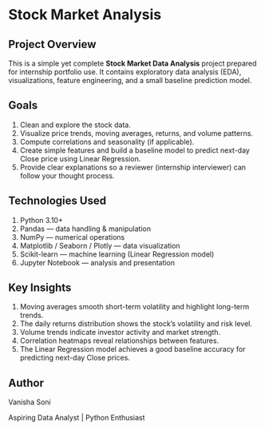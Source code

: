 # Stock Market Analysis
## Project Overview
This is a simple yet complete **Stock Market Data Analysis** project prepared for internship portfolio use.
It contains exploratory data analysis (EDA), visualizations, feature engineering, and a small baseline prediction model.

## Goals
1. Clean and explore the stock data.
2. Visualize price trends, moving averages, returns, and volume patterns.
3. Compute correlations and seasonality (if applicable).
4. Create simple features and build a baseline model to predict next-day Close price using Linear Regression.
5. Provide clear explanations so a reviewer (internship interviewer) can follow your thought process.

## Technologies Used
1. Python 3.10+
2. Pandas — data handling & manipulation
3. NumPy — numerical operations
4. Matplotlib / Seaborn / Plotly — data visualization
5. Scikit-learn — machine learning (Linear Regression model)
6. Jupyter Notebook — analysis and presentation

## Key Insights
1. Moving averages smooth short-term volatility and highlight long-term trends.
2. The daily returns distribution shows the stock’s volatility and risk level.
3. Volume trends indicate investor activity and market strength.
4. Correlation heatmaps reveal relationships between features.
5. The Linear Regression model achieves a good baseline accuracy for predicting next-day Close prices.

## Author
Vanisha Soni

Aspiring Data Analyst | Python Enthusiast 
